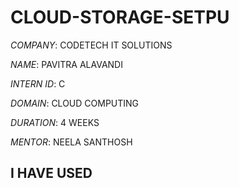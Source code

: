 # CLOUD-STORAGE-SETPU

*COMPANY*: CODETECH IT SOLUTIONS

*NAME*: PAVITRA ALAVANDI

*INTERN ID*: C

*DOMAIN*: CLOUD COMPUTING

*DURATION*: 4 WEEKS

*MENTOR*: NEELA SANTHOSH

## I HAVE USED 
